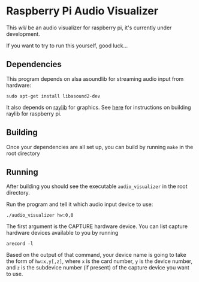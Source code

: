 # Raspberry Pi Audio Visualizer

This _will_ be an audio visualizer for raspberry pi, it's currently under development.

If you want to try to run this yourself, good luck...

## Dependencies

This program depends on alsa asoundlib for streaming audio input from hardware:

```
sudo apt-get install libasound2-dev
```

It also depends on [raylib](https://www.raylib.com) for graphics. See [here](https://www.github.com/raysan5/raylib/wiki/Working-on-Raspberry-Pi) for instructions on building raylib for raspberry pi.

## Building

Once your dependencies are all set up, you can build by running `make` in the root directory

## Running

After building you should see the executable `audio_visualizer` in the root directory.

Run the program and tell it which audio input device to use:

```
./audio_visualizer hw:0,0
```

The first argument is the CAPTURE hardware device. You can list capture hardware devices available to you by running 
```
arecord -l
```
Based on the output of that command, your device name is going to take the form of `hw:x,y[,z]`, 
where `x` is the card number, `y` is the device number, and `z` is the subdevice number (if present) of the capture device you want to use.
 


